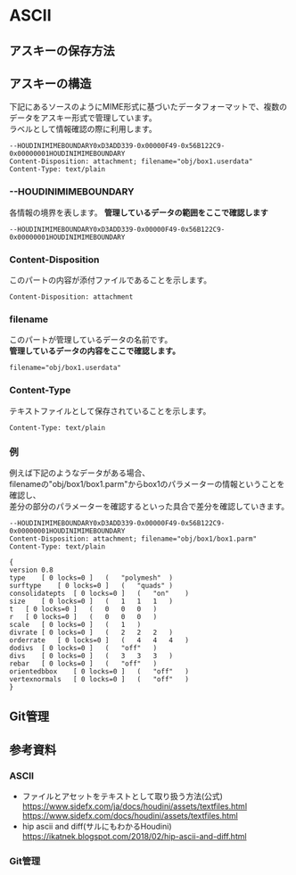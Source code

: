# ASCII

## アスキーの保存方法

## アスキーの構造
下記にあるソースのようにMIME形式に基づいたデータフォーマットで、複数のデータをアスキー形式で管理しています。  
ラベルとして情報確認の際に利用します。
```
--HOUDINIMIMEBOUNDARY0xD3ADD339-0x00000F49-0x56B122C9-0x00000001HOUDINIMIMEBOUNDARY
Content-Disposition: attachment; filename="obj/box1.userdata"
Content-Type: text/plain
```

### --HOUDINIMIMEBOUNDARY
各情報の境界を表します。
**管理しているデータの範囲をここで確認します**
```
--HOUDINIMIMEBOUNDARY0xD3ADD339-0x00000F49-0x56B122C9-0x00000001HOUDINIMIMEBOUNDARY
```

### Content-Disposition
このパートの内容が添付ファイルであることを示します。
```
Content-Disposition: attachment
```
### filename
このパートが管理しているデータの名前です。  
**管理しているデータの内容をここで確認します。**
```
filename="obj/box1.userdata"
```
### Content-Type
テキストファイルとして保存されていることを示します。
```
Content-Type: text/plain
```

### 例  
例えば下記のようなデータがある場合、  
filenameの"obj/box1/box1.parm"からbox1のパラメーターの情報ということを確認し、  
差分の部分のパラメーターを確認するといった具合で差分を確認していきます。
```
--HOUDINIMIMEBOUNDARY0xD3ADD339-0x00000F49-0x56B122C9-0x00000001HOUDINIMIMEBOUNDARY
Content-Disposition: attachment; filename="obj/box1/box1.parm"
Content-Type: text/plain

{
version 0.8
type	[ 0	locks=0 ]	(	"polymesh"	)
surftype	[ 0	locks=0 ]	(	"quads"	)
consolidatepts	[ 0	locks=0 ]	(	"on"	)
size	[ 0	locks=0 ]	(	1	1	1	)
t	[ 0	locks=0 ]	(	0	0	0	)
r	[ 0	locks=0 ]	(	0	0	0	)
scale	[ 0	locks=0 ]	(	1	)
divrate	[ 0	locks=0 ]	(	2	2	2	)
orderrate	[ 0	locks=0 ]	(	4	4	4	)
dodivs	[ 0	locks=0 ]	(	"off"	)
divs	[ 0	locks=0 ]	(	3	3	3	)
rebar	[ 0	locks=0 ]	(	"off"	)
orientedbbox	[ 0	locks=0 ]	(	"off"	)
vertexnormals	[ 0	locks=0 ]	(	"off"	)
}
```


## Git管理


## 参考資料
### ASCII
* ファイルとアセットをテキストとして取り扱う方法(公式)
https://www.sidefx.com/ja/docs/houdini/assets/textfiles.html
https://www.sidefx.com/docs/houdini/assets/textfiles.html
* hip ascii and diff(サルにもわかるHoudini)
https://ikatnek.blogspot.com/2018/02/hip-ascii-and-diff.html

### Git管理

